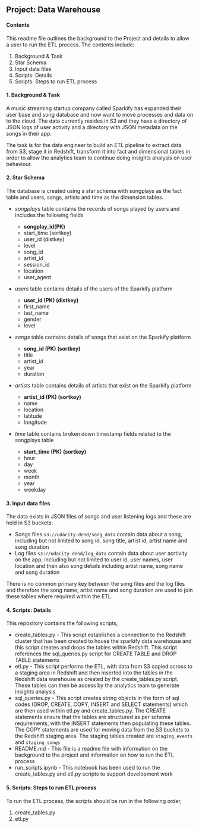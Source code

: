 ## Project: Data Warehouse

#### Contents
This readme file outlines the background to the Project and details to allow a user to run the ETL process.  The contents include:
1. Background & Task
2. Star Schema
3. Input data files
4. Scripts: Details
5. Scripts: Steps to run ETL process

#### 1. Background & Task
A music streaming startup company called Sparkify has expanded their user base and song database and now want to move processes and data on to the cloud.  The data currently resides in S3 and they have a directory of JSON logs of user activity and a directory with JSON metadata on the songs in their app.

The task is for the data engineer to build an ETL pipeline to extract data from S3, stage it in Redshift, transform it into fact and dimensional tables in order to allow the analytics team to continue doing insights analysis on user behaviour.

#### 2. Star Schema

The database is created using a star schema with songplays as the fact table and users, songs, artists and time as the dimension tables. 

- *songplays* table contains the records of songs played by users and includes the following fields
    - **songplay_id(PK)**
    - start_time (sortkey)
    - user_id (distkey)
    - level
    - song_id
    - artist_id
    - session_id
    - location
    - user_agent
    
- *users* table contains details of the users of the Sparkify platform
    - **user_id (PK) (distkey)**
    - first_name
    - last_name
    - gender
    - level

- *songs* table contains details of songs that exist on the Sparkify platform
    - **song_id (PK) (sortkey)**
    - title
    - artist_id
    - year
    - duration

- *artists* table contains details of artists that exist on the Sparkify platform
    - **artist_id (PK) (sortkey)**
    - name
    - location
    - latitude
    - longitude

- *time* table contains broken down timestamp fields related to the songplays table
    - **start_time (PK) (sortkey)**
    - hour
    - day
    - week
    - month
    - year
    - weekday

#### 3. Input data files
The data exists in JSON files of songs and user listening logs and these are held in S3 buckets:
- Songs files `s3://udacity-dend/song_data` contain data about a song, including but not limited to song id, song title, artist id, artist name and song duration
- Log files `s3://udacity-dend/log_data` contain data about user acrtivity on the app, including but not limited to user id, user names, user location and then also song details including artist name, song name and song duration

There is no common primary key between the song files and the log files and therefore the song name, artist name and song duration are used to join these tables where required within the ETL.

#### 4. Scripts: Details

This repository contains the following scripts,
- create_tables.py - This script establishes a connection to the Redshift cluster that has been created to house the sparkify data warehouse and this script creates and drops the tables within Redshift.  This script references the sql_queries.py script for CREATE TABLE and DROP TABLE statements
- etl.py - This script performs the ETL, with data from S3 copied across to a staging area in Redshift and then inserted into the tables in the Redshift data warehouse as created by the create_tables.py script.  These tables can then be access by the analytics team to generate insights analysis
- sql_queries.py - This script creates string objects in the form of sql codes (DROP, CREATE, COPY, INSERT and SELECT statements) which are then used within etl.py and create_tables.py.  The CREATE statements ensure that the tables are structured as per schema requirements, with the INSERT statements then populating these tables.  The COPY statements are used for moving data from the S3 buckets to the Redshift staging area.  The staging tables created are `staging_events` and `staging_songs`
- README.md - This file is a readme file with information on the background to the project and information on how to run the ETL process
- run_scripts.ipynb - This notebook has been used to run the create_tables.py and etl.py scripts to support development work

#### 5. Scripts: Steps to run ETL process
To run the ETL process, the scripts should be run in the following order,
1. create_tables.py
2. etl.py